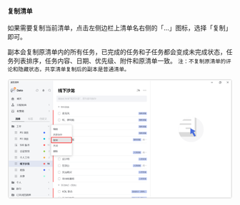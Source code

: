 #### 复制清单

如果需要复制当前清单，点击左侧边栏上清单名右侧的「...」图标，选择「复制」即可。

副本会复制原清单内的所有任务，已完成的任务和子任务都会变成未完成状态，任务列表排序，任务内容、日期、优先级、附件和原清单一致。 `注：不复制原清单的评论和隐藏状态，共享清单复制后的副本是普通清单。`

![winduplicatelist](../../images/Windows/list/2.11.png)

